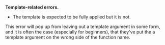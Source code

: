 **Template-related errors.**


- The template is expected to be fully applied but it is not.

This error will pop up from leaving out a template argument in some form,
and it is often the case (especially for beginners), that they've put the a
template argument on the wrong side of the function name.
